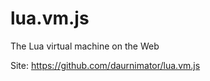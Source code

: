 lua.vm.js
=========

The Lua virtual machine on the Web

Site: https://github.com/daurnimator/lua.vm.js
